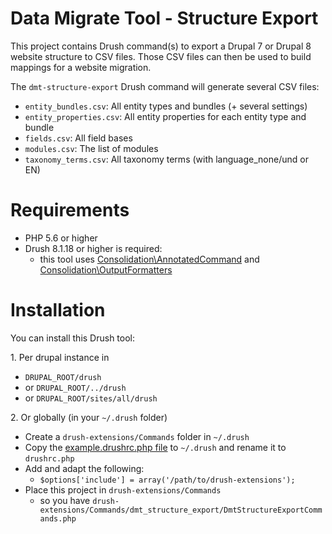 # Data Migrate Tool - Structure Export

This project contains Drush command(s) to export a Drupal 7 or Drupal 8 website structure to CSV files.
Those CSV files can then be used to build mappings for a website migration.

The `dmt-structure-export` Drush command will generate several CSV files:
- `entity_bundles.csv`: All entity types and bundles (+ several settings)
- `entity_properties.csv`: All entity properties for each entity type and bundle
- `fields.csv`: All field bases
- `modules.csv`: The list of modules
- `taxonomy_terms.csv`: All taxonomy terms (with language_none/und or EN)

# Requirements

* PHP 5.6 or higher
* Drush 8.1.18 or higher is required:
  *  this tool uses [Consolidation\AnnotatedCommand](https://github.com/consolidation/annotated-command) and [Consolidation\OutputFormatters](https://github.com/consolidation/output-formatters) 

# Installation

You can install this Drush tool:

1\. Per drupal instance in

* `DRUPAL_ROOT/drush`
* or `DRUPAL_ROOT/../drush`
* or `DRUPAL_ROOT/sites/all/drush`

2\. Or globally (in your `~/.drush` folder)

  * Create a `drush-extensions/Commands` folder in `~/.drush`
  * Copy the [example.drushrc.php file](https://github.com/drush-ops/drush/blob/8.x/examples/example.drushrc.php) to `~/.drush` and rename it to `drushrc.php`
  * Add and adapt the following:
    * `$options['include'] = array('/path/to/drush-extensions');`
  * Place this project in `drush-extensions/Commands`
    * so you have `drush-extensions/Commands/dmt_structure_export/DmtStructureExportCommands.php`
